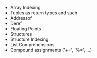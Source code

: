 - Array Indexing
- Tuples as return types and such
- Addressof
- Deref
- Floating Points
- Structures
- Structure Indexing
- List Comprehensions
- Compound assignments ('+=', '%=', ...)